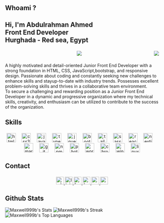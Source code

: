 <h2 align="left">Whoami ?</h2>

###

<h2 align="left">Hi, I'm Abdulrahman Ahmed <br>Front End Developer<br>Hurghada - Red sea, Egypt</h2>

###

<div align="center">
    <span align="right">
<img src="https://komarev.com/ghpvc/?username=Maxwell999b&&style=flat-square" align="right" />
</span>
  <img height="auto" width ="auto"src="https://media2.giphy.com/media/v1.Y2lkPTc5MGI3NjExcWtjbDRlY2d4d3ZndGlqajhncXUxdzgzc3BtYzFxZGM5ajljcDNkZiZlcD12MV9pbnRlcm5hbF9naWZfYnlfaWQmY3Q9Zw/Q7S6kFYFf2xHCnKgsL/giphy.gif"  />
</div>

###

<p align="left">A highly motivated and detail-oriented Junior Front End Developer with a strong foundation in HTML, CSS, JavaScript,bootstrap, and responsive design. Passionate about coding and constantly seeking new challenges to enhance skills and stayup-to-date with industry trends. Possesses excellent problem-solving skills and thrives in a collaborative team environment.<br>To secure a challenging and rewarding position as a Junior Front End Developer in a dynamic and progressive organization where my technical skills, creativity, and enthusiasm can be utilized to contribute to the success of the organization.</p>

###

<h2 align="left"></> Skills</h2>

###

<div align="center">
  <img src="https://skillicons.dev/icons?i=html" height="30" alt="html5 logo"  />
  <img width="12" />
  <img src="https://skillicons.dev/icons?i=css" height="30" alt="css3 logo"  />
  <img width="12" />
  <img src="https://skillicons.dev/icons?i=js" height="30" alt="javascript logo"  />
  <img width="12" />
  <img src="https://cdn.simpleicons.org/typescript/3178C6" height="30" alt="typescript logo"  />
  <img width="12" />
  <img src="https://skillicons.dev/icons?i=jquery" height="30" alt="jquery logo"  />
  <img width="12" />
  <img src="https://skillicons.dev/icons?i=bootstrap" height="30" alt="bootstrap logo"  />
  <img width="12" />
  <img src="https://skillicons.dev/icons?i=tailwind" height="30" alt="tailwindcss logo"  />
  <img width="12" />
  <img src="https://skillicons.dev/icons?i=sass" height="30" alt="sass logo"  />
  <img width="12" />
  <img src="https://skillicons.dev/icons?i=react" height="30" alt="react logo"  />
  <img width="12" />
  <img src="https://skillicons.dev/icons?i=nextjs" height="30" alt="nextjs logo"  />
  <img width="12" />
  <img src="https://skillicons.dev/icons?i=md" height="30" alt="markdown logo"  />
  <img width="12" />
  <img src="https://skillicons.dev/icons?i=git" height="30" alt="git logo"  />
  <img width="12" />
  <img src="https://cdn.jsdelivr.net/gh/devicons/devicon/icons/npm/npm-original-wordmark.svg" height="30" alt="npm logo"  />
  <img width="12" />
  <img src="https://cdn.simpleicons.org/adobephotoshop/31A8FF" height="30" alt="photoshop logo"  />
  <img width="12" />
  <img src="https://skillicons.dev/icons?i=wordpress" height="30" alt="wordpress logo"  />
  <img width="12" />
  <img src="https://cdn.simpleicons.org/googlechrome/4285F4" height="30" alt="chrome logo"  />
  <img width="12" />
  <img src="https://cdn.simpleicons.org/windows/0078D6" height="30" alt="windows8 logo"  />
  <img width="12" />
  <img src="https://skillicons.dev/icons?i=linux" height="30" alt="linux logo"  />
</div>

###

<h2 align="left">Contact</h2>

###

<div align="center">
  <a href="https://api.whatsapp.com/send?phone=201005059834" target="_blank">
    <img src="https://img.shields.io/static/v1?message=Whatsapp&logo=whatsapp&label=&color=25D366&logoColor=white&labelColor=&style=for-the-badge" height="25" alt="whatsapp logo"  />
  </a>
  <a href="https://www.linkedin.com/in/maxwell999b/" target="_blank">
    <img src="https://img.shields.io/static/v1?message=LinkedIn&logo=linkedin&label=&color=0077B5&logoColor=white&labelColor=&style=for-the-badge" height="25" alt="linkedin logo"  />
  </a>
  <a href="https://www.facebook.com/maxwell999b/" target="_blank">
    <img src="https://img.shields.io/static/v1?message=Facebook&logo=facebook&label=&color=1877F2&logoColor=white&labelColor=&style=for-the-badge" height="25" alt="facebook logo"  />
  </a>
  <a href="https://www.behance.net/maxwell999b" target="_blank">
    <img src="https://img.shields.io/static/v1?message=Behance&logo=behance&label=&color=1769ff&logoColor=white&labelColor=&style=for-the-badge" height="25" alt="behance logo"  />
  </a>
  <a href="https://codepen.io/Maxwell999b" target="_blank">
    <img src="https://img.shields.io/static/v1?message=Codepen&logo=codepen&label=&color=000000&logoColor=white&labelColor=&style=for-the-badge" height="25" alt="codepen logo"  />
  </a>
  <a href="https://medium.com/@maxwell999b" target="_blank">
    <img src="https://img.shields.io/static/v1?message=Medium&logo=medium&label=&color=12100E&logoColor=white&labelColor=&style=for-the-badge" height="25" alt="medium logo"  />
  </a>
</div>

###

<h2 align="left">Github Stats</h2>

![Maxwell999b's Stats](https://github-readme-stats.vercel.app/api?username=Maxwell999b&theme=dracula&show_icons=true&hide_border=true&count_private=true)
![Maxwell999b's Streak](https://github-readme-streak-stats.herokuapp.com/?user=Maxwell999b&theme=dracula&hide_border=true)
![Maxwell999b's Top Languages](https://github-readme-stats.vercel.app/api/top-langs/?username=Maxwell999b&theme=dracula&show_icons=true&hide_border=true&layout=compact)
